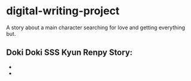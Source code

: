# digital-writing-project

A story about a main character searching for love and getting everything but.

## Doki Doki SSS Kyun Renpy Story:
-
-
